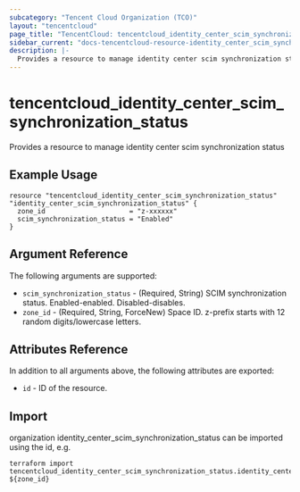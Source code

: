 ```yaml
---
subcategory: "Tencent Cloud Organization (TCO)"
layout: "tencentcloud"
page_title: "TencentCloud: tencentcloud_identity_center_scim_synchronization_status"
sidebar_current: "docs-tencentcloud-resource-identity_center_scim_synchronization_status"
description: |-
  Provides a resource to manage identity center scim synchronization status
---
```


# tencentcloud_identity_center_scim_synchronization_status

Provides a resource to manage identity center scim synchronization status

## Example Usage

```hcl
resource "tencentcloud_identity_center_scim_synchronization_status" "identity_center_scim_synchronization_status" {
  zone_id                     = "z-xxxxxx"
  scim_synchronization_status = "Enabled"
}
```

## Argument Reference

The following arguments are supported:

* `scim_synchronization_status` - (Required, String) SCIM synchronization status. Enabled-enabled. Disabled-disables.
* `zone_id` - (Required, String, ForceNew) Space ID. z-prefix starts with 12 random digits/lowercase letters.

## Attributes Reference

In addition to all arguments above, the following attributes are exported:

* `id` - ID of the resource.




## Import

organization identity_center_scim_synchronization_status can be imported using the id, e.g.

```
terraform import tencentcloud_identity_center_scim_synchronization_status.identity_center_scim_synchronization_status ${zone_id}
```

